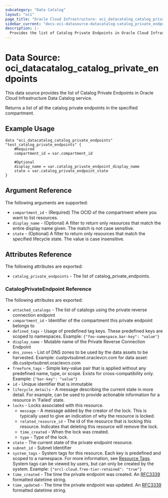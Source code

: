 ```yaml
---
subcategory: "Data Catalog"
layout: "oci"
page_title: "Oracle Cloud Infrastructure: oci_datacatalog_catalog_private_endpoints"
sidebar_current: "docs-oci-datasource-datacatalog-catalog_private_endpoints"
description: |-
  Provides the list of Catalog Private Endpoints in Oracle Cloud Infrastructure Data Catalog service
---
```


# Data Source: oci_datacatalog_catalog_private_endpoints
This data source provides the list of Catalog Private Endpoints in Oracle Cloud Infrastructure Data Catalog service.

Returns a list of all the catalog private endpoints in the specified compartment.


## Example Usage

```hcl
data "oci_datacatalog_catalog_private_endpoints" "test_catalog_private_endpoints" {
	#Required
	compartment_id = var.compartment_id

	#Optional
	display_name = var.catalog_private_endpoint_display_name
	state = var.catalog_private_endpoint_state
}
```

## Argument Reference

The following arguments are supported:

* `compartment_id` - (Required) The OCID of the compartment where you want to list resources.
* `display_name` - (Optional) A filter to return only resources that match the entire display name given. The match is not case sensitive.
* `state` - (Optional) A filter to return only resources that match the specified lifecycle state. The value is case insensitive.


## Attributes Reference

The following attributes are exported:

* `catalog_private_endpoints` - The list of catalog_private_endpoints.

### CatalogPrivateEndpoint Reference

The following attributes are exported:

* `attached_catalogs` - The list of catalogs using the private reverse connection endpoint
* `compartment_id` - Identifier of the compartment this private endpoint belongs to
* `defined_tags` - Usage of predefined tag keys. These predefined keys are scoped to namespaces. Example: `{"foo-namespace.bar-key": "value"}` 
* `display_name` - Mutable name of the Private Reverse Connection Endpoint
* `dns_zones` - List of DNS zones to be used by the data assets to be harvested. Example: custpvtsubnet.oraclevcn.com for data asset: db.custpvtsubnet.oraclevcn.com 
* `freeform_tags` - Simple key-value pair that is applied without any predefined name, type, or scope. Exists for cross-compatibility only. Example: `{"bar-key": "value"}` 
* `id` - Unique identifier that is immutable
* `lifecycle_details` - A message describing the current state in more detail. For example, can be used to provide actionable information for a resource in 'Failed' state.
* `locks` - Locks associated with this resource.
	* `message` - A message added by the creator of the lock. This is typically used to give an indication of why the resource is locked. 
	* `related_resource_id` - The id of the resource that is locking this resource. Indicates that deleting this resource will remove the lock. 
	* `time_created` - When the lock was created.
	* `type` - Type of the lock.
* `state` - The current state of the private endpoint resource.
* `subnet_id` - Subnet Identifier
* `system_tags` - System tags for this resource. Each key is predefined and scoped to a namespace. For more information, see [Resource Tags](https://docs.cloud.oracle.com/iaas/Content/General/Concepts/resourcetags.htm). System tags can be viewed by users, but can only be created by the system.  Example: `{"orcl-cloud.free-tier-retained": "true"}` 
* `time_created` - The time the private endpoint was created. An [RFC3339](https://tools.ietf.org/html/rfc3339) formatted datetime string.
* `time_updated` - The time the private endpoint was updated. An [RFC3339](https://tools.ietf.org/html/rfc3339) formatted datetime string.

